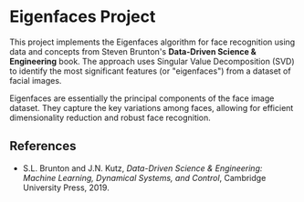 # Eigenfaces Project

This project implements the Eigenfaces algorithm for face recognition using data and concepts from Steven Brunton's **Data-Driven Science & Engineering** book. The approach uses Singular Value Decomposition (SVD) to identify the most significant features (or "eigenfaces") from a dataset of facial images.

Eigenfaces are essentially the principal components of the face image dataset. They capture the key variations among faces, allowing for efficient dimensionality reduction and robust face recognition.

## References

- S.L. Brunton and J.N. Kutz, *Data-Driven Science & Engineering: Machine Learning, Dynamical Systems, and Control*, Cambridge University Press, 2019.


